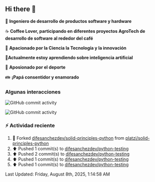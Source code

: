## Hi there 👋

:robot: **Ingeniero de desarrollo de productos software y hardware**

:coffee: **Coffee Lover, participando en diferentes proyectos AgroTech de desarrollo de software al rededor del café**

:satellite: **Apacionado por la Ciencia la Tecnología y la innovación**

:book:**Actualmente estoy aprendiendo sobre inteligencia artificial** 

:running: **Aposionado por el deporte**

:family: **¡Papá consentidor y enamorado**

### Algunas interacciones

![GitHub commit activity](https://img.shields.io/github/commit-activity/m/difesanchezdev/difesanchezdev) 

![GitHub commit activity](https://img.shields.io/github/commit-activity/m/difesanchezdev/miPrimerRepo)

### :zap: Actividad reciente
<!--RECENT_ACTIVITY:start-->
1. 🔱 Forked [difesanchezdev/solid-principles-python](https://github.com/difesanchezdev/solid-principles-python) from [platzi/solid-principles-python](https://github.com/platzi/solid-principles-python)<br>
2. ⬆️ Pushed 1 commit(s) to [difesanchezdev/python-testing](https://github.com/difesanchezdev/python-testing)<br>
3. ⬆️ Pushed 2 commit(s) to [difesanchezdev/python-testing](https://github.com/difesanchezdev/python-testing)<br>
4. ⬆️ Pushed 1 commit(s) to [difesanchezdev/python-testing](https://github.com/difesanchezdev/python-testing)<br>
5. ⬆️ Pushed 1 commit(s) to [difesanchezdev/python-testing](https://github.com/difesanchezdev/python-testing)<br>
<!--RECENT_ACTIVITY:end-->
<!--RECENT_ACTIVITY:last_update-->
Last Updated: Friday, August 8th, 2025, 1:14:58 AM
<!--RECENT_ACTIVITY:last_update_end-->

<!--
**difesanchezdev/difesanchezdev** is a ✨ _special_ ✨ repository because its `README.md` (this file) appears on your GitHub profile.

Here are some ideas to get you started:

- 🔭 I’m currently working on ...
- 🌱 I’m currently learning ...
- 👯 I’m looking to collaborate on ...
- 🤔 I’m looking for help with ...
- 💬 Ask me about ...
- 📫 How to reach me: ...
- 😄 Pronouns: ...
- ⚡ Fun fact: ...
-->
